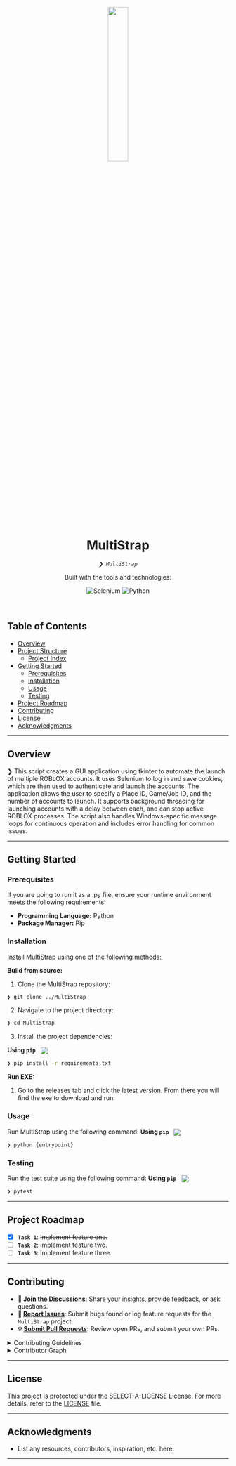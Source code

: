 <p align="center">
    <img src="https://raw.githubusercontent.com/Neeedrose/MultiStrap/refs/heads/main/multistrap.ico" align="center" width="30%">
</p>
<p align="center"><h1 align="center">MultiStrap</h1></p>
<p align="center">
	<em><code>❯ MultiStrap</code></em>
</p>
<p align="center">
	<!-- local repository, no metadata badges. --></p>
<p align="center">Built with the tools and technologies:</p>
<p align="center">
	<img src="https://img.shields.io/badge/Selenium-43B02A.svg?style=default&logo=Selenium&logoColor=white" alt="Selenium">
	<img src="https://img.shields.io/badge/Python-3776AB.svg?style=default&logo=Python&logoColor=white" alt="Python">
</p>
<br>

##  Table of Contents

- [ Overview](#-overview)
- [ Project Structure](#-project-structure)
  - [ Project Index](#-project-index)
- [ Getting Started](#-getting-started)
  - [ Prerequisites](#-prerequisites)
  - [ Installation](#-installation)
  - [ Usage](#-usage)
  - [ Testing](#-testing)
- [ Project Roadmap](#-project-roadmap)
- [ Contributing](#-contributing)
- [ License](#-license)
- [ Acknowledgments](#-acknowledgments)

---

##  Overview

❯ This script creates a GUI application using tkinter to automate the launch of multiple ROBLOX accounts. It uses Selenium to log in and save cookies, which are then used to authenticate and launch the accounts. The application allows the user to specify a Place ID, Game/Job ID, and the number of accounts to launch. It supports background threading for launching accounts with a delay between each, and can stop active ROBLOX processes. The script also handles Windows-specific message loops for continuous operation and includes error handling for common issues.

---
##  Getting Started

###  Prerequisites

If you are going to run it as a .py file, ensure your runtime environment meets the following requirements:

- **Programming Language:** Python
- **Package Manager:** Pip


###  Installation

Install MultiStrap using one of the following methods:

**Build from source:**

1. Clone the MultiStrap repository:
```sh
❯ git clone ../MultiStrap
```

2. Navigate to the project directory:
```sh
❯ cd MultiStrap
```

3. Install the project dependencies:


**Using `pip`** &nbsp; [<img align="center" src="https://img.shields.io/badge/Pip-3776AB.svg?style={badge_style}&logo=pypi&logoColor=white" />](https://pypi.org/project/pip/)

```sh
❯ pip install -r requirements.txt
```

**Run EXE:**

1. Go to the releases tab and click the latest version. From there you will find the exe to download and run.



###  Usage
Run MultiStrap using the following command:
**Using `pip`** &nbsp; [<img align="center" src="https://img.shields.io/badge/Pip-3776AB.svg?style={badge_style}&logo=pypi&logoColor=white" />](https://pypi.org/project/pip/)

```sh
❯ python {entrypoint}
```


###  Testing
Run the test suite using the following command:
**Using `pip`** &nbsp; [<img align="center" src="https://img.shields.io/badge/Pip-3776AB.svg?style={badge_style}&logo=pypi&logoColor=white" />](https://pypi.org/project/pip/)

```sh
❯ pytest
```


---
##  Project Roadmap

- [X] **`Task 1`**: <strike>Implement feature one.</strike>
- [ ] **`Task 2`**: Implement feature two.
- [ ] **`Task 3`**: Implement feature three.

---

##  Contributing

- **💬 [Join the Discussions](https://LOCAL//MultiStrap/discussions)**: Share your insights, provide feedback, or ask questions.
- **🐛 [Report Issues](https://LOCAL//MultiStrap/issues)**: Submit bugs found or log feature requests for the `MultiStrap` project.
- **💡 [Submit Pull Requests](https://LOCAL//MultiStrap/blob/main/CONTRIBUTING.md)**: Review open PRs, and submit your own PRs.

<details closed>
<summary>Contributing Guidelines</summary>

1. **Fork the Repository**: Start by forking the project repository to your LOCAL account.
2. **Clone Locally**: Clone the forked repository to your local machine using a git client.
   ```sh
   git clone MultiStrap
   ```
3. **Create a New Branch**: Always work on a new branch, giving it a descriptive name.
   ```sh
   git checkout -b new-feature-x
   ```
4. **Make Your Changes**: Develop and test your changes locally.
5. **Commit Your Changes**: Commit with a clear message describing your updates.
   ```sh
   git commit -m 'Implemented new feature x.'
   ```
6. **Push to LOCAL**: Push the changes to your forked repository.
   ```sh
   git push origin new-feature-x
   ```
7. **Submit a Pull Request**: Create a PR against the original project repository. Clearly describe the changes and their motivations.
8. **Review**: Once your PR is reviewed and approved, it will be merged into the main branch. Congratulations on your contribution!
</details>

<details closed>
<summary>Contributor Graph</summary>
<br>
<p align="left">
   <a href="https://LOCAL{//MultiStrap/}graphs/contributors">
      <img src="https://contrib.rocks/image?repo=/MultiStrap">
   </a>
</p>
</details>

---

##  License

This project is protected under the [SELECT-A-LICENSE](https://choosealicense.com/licenses) License. For more details, refer to the [LICENSE](https://choosealicense.com/licenses/) file.

---

##  Acknowledgments

- List any resources, contributors, inspiration, etc. here.

---
